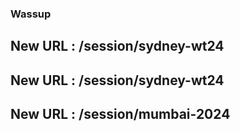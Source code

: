 ### Wassup
## New URL : /session/sydney-wt24
## New URL : /session/sydney-wt24
## New URL : /session/mumbai-2024